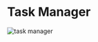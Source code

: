 # Task Manager

![task manager](https://github.com/user-attachments/assets/3cc8c91a-893c-4b13-b24e-6ec8baba1ba6)
